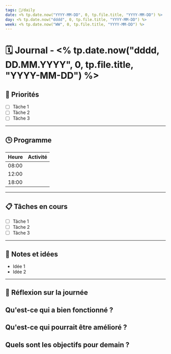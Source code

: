 ```yaml
---
tags: 📅/daily
date: <% tp.date.now("YYYY-MM-DD", 0, tp.file.title, "YYYY-MM-DD") %>
day: <% tp.date.now("dddd", 0, tp.file.title, "YYYY-MM-DD") %>
week: <% tp.date.now("WW", 0, tp.file.title, "YYYY-MM-DD") %>
---
```


# 🗓️ Journal - <% tp.date.now("dddd, DD.MM.YYYY", 0, tp.file.title, "YYYY-MM-DD") %>

## 🌟 Priorités
- [ ] Tâche 1
- [ ] Tâche 2
- [ ] Tâche 3

---

## 🕒 Programme
| Heure   | Activité                     |
|---------|-------------------------------|
| 08:00   |                               |
| 12:00   |                               |
| 18:00   |                               |

---

## 📋 Tâches en cours
- [ ] Tâche 1
- [ ] Tâche 2
- [ ] Tâche 3

---

## 📓 Notes et idées
- Idée 1
- Idée 2

---

## 🎯 Réflexion sur la journée
**Qu'est-ce qui a bien fonctionné ?**
- 

**Qu'est-ce qui pourrait être amélioré ?**
- 

**Quels sont les objectifs pour demain ?**
- 

